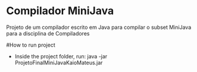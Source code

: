 # Compilador MiniJava
Projeto de um compilador escrito em Java para compilar o subset MiniJava para a disciplina de Compiladores

#How to run project
- Inside the project folder, run:
java -jar ProjetoFinalMiniJavaKaioMateus.jar
